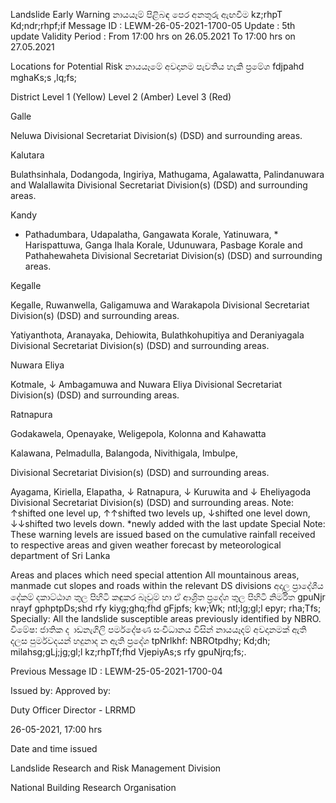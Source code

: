 Landslide Early Warning නායයෑම් පිළිබඳ පෙර අනතුරු ඇඟවීම kz;rhpT Kd;ndr;rhpf;if Message ID : LEWM-26-05-2021-1700-05 Update : 5th update Validity Period : From 17:00 hrs on 26.05.2021 To 17:00 hrs on 27.05.2021

Locations for Potential Risk නායයෑමේ අවදානම පැවතිය හැකි ප්‍රමේශ fdjpahd mghaKs;s ,lq;fs;

District Level 1 (Yellow) Level 2 (Amber) Level 3 (Red)

Galle

Neluwa Divisional Secretariat Division(s) (DSD) and surrounding areas.

Kalutara

Bulathsinhala, Dodangoda, Ingiriya, Mathugama, Agalawatta, Palindanuwara and Walallawita Divisional Secretariat Division(s) (DSD) and surrounding areas.

Kandy

* Pathadumbara, Udapalatha, Gangawata Korale, Yatinuwara, * Harispattuwa, Ganga Ihala Korale, Udunuwara, Pasbage Korale and Pathahewaheta Divisional Secretariat Division(s) (DSD) and surrounding areas.

Kegalle

Kegalle, Ruwanwella, Galigamuwa and Warakapola Divisional Secretariat Division(s) (DSD) and surrounding areas.

Yatiyanthota, Aranayaka, Dehiowita, Bulathkohupitiya and Deraniyagala Divisional Secretariat Division(s) (DSD) and surrounding areas.

Nuwara Eliya

Kotmale, ↓ Ambagamuwa and Nuwara Eliya Divisional Secretariat Division(s) (DSD) and surrounding areas.

Ratnapura

Godakawela, Openayake, Weligepola, Kolonna and Kahawatta

Kalawana, Pelmadulla, Balangoda, Nivithigala, Imbulpe,

Divisional Secretariat Division(s) (DSD) and surrounding areas.

Ayagama, Kiriella, Elapatha, ↓ Ratnapura, ↓ Kuruwita and ↓ Eheliyagoda Divisional Secretariat Division(s) (DSD) and surrounding areas. Note: ↑shifted one level up, ↑↑shifted two levels up, ↓shifted one level down, ↓↓shifted two levels down. *newly added with the last update Special Note: These warning levels are issued based on the cumulative rainfall received to respective areas and given weather forecast by meteorological department of Sri Lanka

Areas and places which need special attention All mountainous areas, manmade cut slopes and roads within the relevant DS divisions අදාල ප්‍රාදේශීය දේකම් දකාට්ඨාශ තුල පිහිටි කඳුකර බෑවුම් හා ඒ ආශ්‍රිත ප්‍රදේශ තුල පිහිටි නිර්මිත gpuNjr nrayf gphptpDs;shd rfy kiyg;ghq;fhd gFjpfs; kw;Wk; ntl;lg;gl;l epyr; rha;Tfs; Specially: All the landslide susceptible areas previously identified by NBRO. විමේෂ: ජාතික ද ාඩනැගිලි පර්මදේෂණ සංවිධානය විසින් නායයෑදම් අවදානමක් ඇති දලස පුර්මවදයන් හදුනාද න ඇති ප්‍රදේශ tpNrlkhf: NBROtpdhy; Kd;dh; milahsg;gLj;jg;gl;l kz;rhpTf;fhd VjepiyAs;s rfy gpuNjrq;fs;.

Previous Message ID : LEWM-25-05-2021-1700-04

Issued by: Approved by:

Duty Officer Director - LRRMD

26-05-2021, 17:00 hrs

Date and time issued

Landslide Research and Risk Management Division

National Building Research Organisation